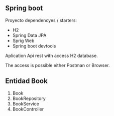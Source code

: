 ## Spring boot

Proyecto dependencyes / starters:
* H2
* Spring Data JPA
* Sprig Web
* Spring boot devtools

Aplication Api rest with access H2 database.

The access is possible either Postman or Browser.

## Entidad Book
1. Book
2. BookRepository
3. BookService
4. BookController